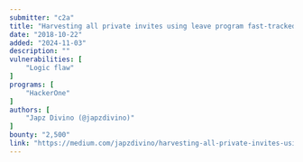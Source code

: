 ```yaml
---
submitter: "c2a"
title: "Harvesting all private invites using leave program fast-tracked invitation and security@ email forwarding feature"
date: "2018-10-22"
added: "2024-11-03"
description: ""
vulnerabilities: [
    "Logic flaw"
]
programs: [
    "HackerOne"
]
authors: [
    "Japz Divino (@japzdivino)"
]
bounty: "2,500"
link: "https://medium.com/japzdivino/harvesting-all-private-invites-using-leave-program-fast-tracked-invitation-and-security-email-a01c8b3ce76f"
---
```





